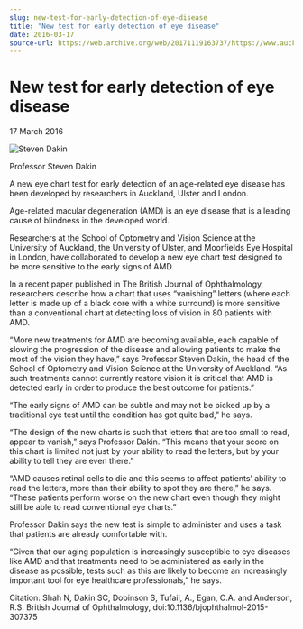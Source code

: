 ```yaml
---
slug: new-test-for-early-detection-of-eye-disease
title: "New test for early detection of eye disease"
date: 2016-03-17
source-url: https://web.archive.org/web/20171119163737/https://www.auckland.ac.nz/en/about/news-events-and-notices/news/news-2016/03/new-test-for-early-detection-of-eye-disease.html
---
```

New test for early detection of eye disease
===========================================

17 March 2016

![Steven Dakin](https://www.auckland.ac.nz/en/about/news-events-and-notices/news/news-2016/03/new-test-for-early-detection-of-eye-disease/_jcr_content/par/textimage/image.img.png/1458254890071.png "Steven Dakin")

Professor Steven Dakin

A new eye chart test for early detection of an age-related eye disease has been developed by researchers in Auckland, Ulster and London.

Age-related macular degeneration (AMD) is an eye disease that is a leading cause of blindness in the developed world.

Researchers at the School of Optometry and Vision Science at the University of Auckland, the University of Ulster, and Moorfields Eye Hospital in London, have collaborated to develop a new eye chart test designed to be more sensitive to the early signs of AMD.

In a recent paper published in The British Journal of Ophthalmology, researchers describe how a chart that uses “vanishing” letters (where each letter is made up of a black core with a white surround) is more sensitive than a conventional chart at detecting loss of vision in 80 patients with AMD.

“More new treatments for AMD are becoming available, each capable of slowing the progression of the disease and allowing patients to make the most of the vision they have,” says Professor Steven Dakin, the head of the School of Optometry and Vision Science at the University of Auckland. “As such treatments cannot currently restore vision it is critical that AMD is detected early in order to produce the best outcome for patients.”

“The early signs of AMD can be subtle and may not be picked up by a traditional eye test until the condition has got quite bad,” he says.

“The design of the new charts is such that letters that are too small to read, appear to vanish,” says Professor Dakin. “This means that your score on this chart is limited not just by your ability to read the letters, but by your ability to tell they are even there.”

“AMD causes retinal cells to die and this seems to affect patients’ ability to read the letters, more than their ability to spot they are there,” he says. “These patients perform worse on the new chart even though they might still be able to read conventional eye charts.”

Professor Dakin says the new test is simple to administer and uses a task that patients are already comfortable with.

“Given that our aging population is increasingly susceptible to eye diseases like AMD and that treatments need to be administered as early in the disease as possible, tests such as this are likely to become an increasingly important tool for eye healthcare professionals,” he says.  

  
Citation: Shah N, Dakin SC, Dobinson S, Tufail, A., Egan, C.A. and Anderson, R.S. British Journal of Ophthalmology, doi:10.1136/bjophthalmol-2015-307375